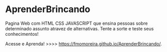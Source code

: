 # AprenderBrincando
Pagina Web com HTML CSS JAVASCRIPT que ensina pessoas sobre determinado assunto atravez de alternativas. Tente a sorte e teste seus conhecimentos!


Acesse e Aprenda! >>>> https://fmomoreira.github.io/AprenderBrincando/.
